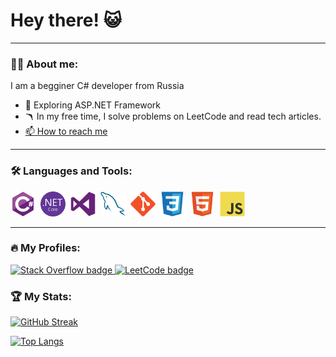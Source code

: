 # Hey there! :smiley_cat:
---
### :raising_hand_man: About me:

I am a begginer C# developer from Russia
- :microscope: Exploring ASP.NET Framework
- :boomerang: In my free time, I solve problems on LeetCode and read tech articles.
- [:mailbox:	How to reach me](mailto:m.a.bondarenko@outlook.com)

---
### :hammer_and_wrench: Languages and Tools:
<div>
  <img src="https://github.com/devicons/devicon/blob/master/icons/csharp/csharp-original.svg" title="CSharp" alt="CSharp" width="40" height="40"/>&nbsp;
  <img src="https://github.com/devicons/devicon/blob/master/icons/dotnetcore/dotnetcore-original.svg" title="dotNet" alt="dotNet" width="40" height="40"/>&nbsp;
  <img src="https://github.com/devicons/devicon/blob/master/icons/visualstudio/visualstudio-plain.svg" title="Visual Studio" alt="Visual Studio" width="40" height="40"/>&nbsp; 
  <img src="https://github.com/devicons/devicon/blob/master/icons/mysql/mysql-original.svg" title="MySQL" alt="MySQL" width="40" height="40"/>&nbsp;
  <img src="https://github.com/devicons/devicon/blob/master/icons/git/git-original.svg" title="git" alt="git" width="40" height="40"/>&nbsp;
  <img src="https://github.com/devicons/devicon/blob/master/icons/css3/css3-original.svg" title="CSS3" alt="CSS" width="40" height="40"/>&nbsp;
  <img src="https://github.com/devicons/devicon/blob/master/icons/html5/html5-original.svg" title="HTML5" alt="HTML5" width="40" height="40"/>&nbsp;
  <img src="https://github.com/devicons/devicon/blob/master/icons/javascript/javascript-original.svg" title="JavaScript" alt="JavaScript" width="40" height="40"/>&nbsp;  
</div>

--- 
### :fire: My Profiles:
<div id="badges">
  <a href="https://stackoverflow.com/users/18980725/quishimo">
    <img src="https://img.shields.io/badge/-Stackoverflow-FE7A16?style=for-the-badge&logo=stack-overflow&logoColor=white" alt="Stack Overflow badge"/>
  </a>
  <a href="https://stackoverflow.com/users/18980725/quishimo">
    <img src="https://img.shields.io/badge/LeetCode-000000?style=for-the-badge&logo=LeetCode&logoColor=#d16c06" alt="LeetCode badge"/>
  </a>



### :trophy: My Stats:
[![GitHub Streak](https://github-readme-streak-stats.herokuapp.com/?user=QuiShimo)](https://git.io/streak-stats)

[![Top Langs](https://github-readme-stats.vercel.app/api/top-langs/?username=QuiShimo&layout=compact)](https://github.com/anuraghazra/github-readme-stats)
